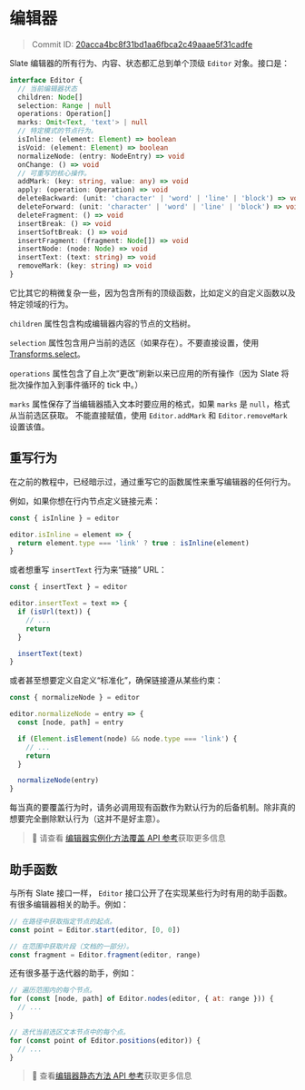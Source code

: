# 编辑器

> Commit ID: [20acca4bc8f31bd1aa6fbca2c49aaae5f31cadfe](https://github.com/ianstormtaylor/slate/blob/main/docs/concepts/07-editor.md)

Slate 编辑器的所有行为、内容、状态都汇总到单个顶级 `Editor` 对象。接口是：

```typescript
interface Editor {
  // 当前编辑器状态
  children: Node[]
  selection: Range | null
  operations: Operation[]
  marks: Omit<Text, 'text'> | null
  // 特定模式的节点行为。
  isInline: (element: Element) => boolean
  isVoid: (element: Element) => boolean
  normalizeNode: (entry: NodeEntry) => void
  onChange: () => void
  // 可重写的核心操作。
  addMark: (key: string, value: any) => void
  apply: (operation: Operation) => void
  deleteBackward: (unit: 'character' | 'word' | 'line' | 'block') => void
  deleteForward: (unit: 'character' | 'word' | 'line' | 'block') => void
  deleteFragment: () => void
  insertBreak: () => void
  insertSoftBreak: () => void
  insertFragment: (fragment: Node[]) => void
  insertNode: (node: Node) => void
  insertText: (text: string) => void
  removeMark: (key: string) => void
}
```

它比其它的稍微复杂一些，因为包含所有的顶级函数，比如定义的自定义函数以及特定领域的行为。

`children` 属性包含构成编辑器内容的节点的文档树。

`selection` 属性包含用户当前的选区（如果存在）。不要直接设置，使用 [Transforms.select](04-transforms#selection-transforms)。

`operations` 属性包含了自上次“更改”刷新以来已应用的所有操作（因为 Slate 将批次操作加入到事件循环的 tick 中。）

`marks` 属性保存了当编辑器插入文本时要应用的格式，如果 `marks` 是 `null`，格式从当前选区获取。
不能直接赋值，使用 `Editor.addMark` 和 `Editor.removeMark` 设置该值。

## 重写行为

在之前的教程中，已经暗示过，通过重写它的函数属性来重写编辑器的任何行为。

例如，如果你想在行内节点定义链接元素：

```javascript
const { isInline } = editor

editor.isInline = element => {
  return element.type === 'link' ? true : isInline(element)
}
```

或者想重写 `insertText` 行为来“链接” URL：

```javascript
const { insertText } = editor

editor.insertText = text => {
  if (isUrl(text)) {
    // ...
    return
  }

  insertText(text)
}
```

或者甚至想要定义自定义“标准化”，确保链接遵从某些约束：

```javascript
const { normalizeNode } = editor

editor.normalizeNode = entry => {
  const [node, path] = entry

  if (Element.isElement(node) && node.type === 'link') {
    // ...
    return
  }

  normalizeNode(entry)
}
```

每当真的要覆盖行为时，请务必调用现有函数作为默认行为的后备机制。除非真的想要完全删除默认行为（这并不是好主意）。

> 🤖 请查看 [编辑器实例化方法覆盖 API 参考](../api/nodes/editor.md#schema-specific-instance-methods-to-override)获取更多信息

## 助手函数

与所有 Slate 接口一样， `Editor` 接口公开了在实现某些行为时有用的助手函数。有很多编辑器相关的助手。例如：

```javascript
// 在路径中获取指定节点的起点。
const point = Editor.start(editor, [0, 0])

// 在范围中获取片段（文档的一部分）。
const fragment = Editor.fragment(editor, range)
```

还有很多基于迭代器的助手，例如：

```javascript
// 遍历范围内的每个节点。
for (const [node, path] of Editor.nodes(editor, { at: range })) {
  // ...
}

// 迭代当前选区文本节点中的每个点。
for (const point of Editor.positions(editor)) {
  // ...
}
```

> 🤖 查看[编辑器静态方法 API 参考](../api/nodes/editor.md#static-methods)获取更多信息
